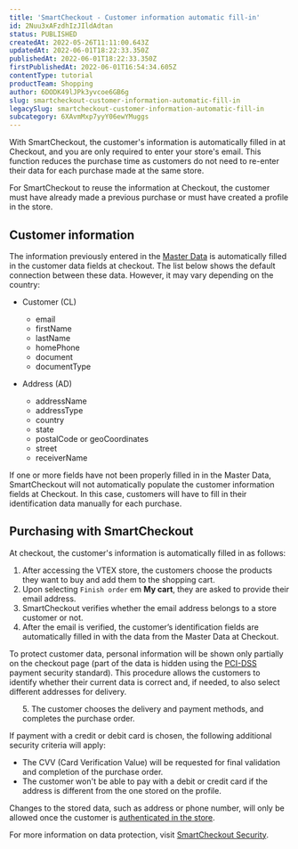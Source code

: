 ```yaml
---
title: 'SmartCheckout - Customer information automatic fill-in'
id: 2Nuu3xAFzdhIzJIldAdtan
status: PUBLISHED
createdAt: 2022-05-26T11:11:00.643Z
updatedAt: 2022-06-01T18:22:33.350Z
publishedAt: 2022-06-01T18:22:33.350Z
firstPublishedAt: 2022-06-01T16:54:34.605Z
contentType: tutorial
productTeam: Shopping
author: 6DODK49lJPk3yvcoe6GB6g
slug: smartcheckout-customer-information-automatic-fill-in
legacySlug: smartcheckout-customer-information-automatic-fill-in
subcategory: 6XAvmMxp7yyY06ewYMuggs
---
```


With SmartCheckout, the customer's information is automatically filled in at Checkout, and you are only required to enter your store's email. This function reduces the purchase time as customers do not need to re-enter their data for each purchase made at the same store.

<div class="alert alert-info">
For SmartCheckout to reuse the information at Checkout, the customer must have already made a previous purchase or must have created a profile in the store.
</div>

## Customer information

The information previously entered in the [Master Data](https://help.vtex.com/en/tutorial/entendendo-o-funcionamento-das-consultas-no-master-data--tutorials_4629#) is automatically filled in the customer data fields at checkout. The list below shows the default connection between these data. However, it may vary depending on the country:

- Customer (CL)
   - email
   - firstName
   - lastName
   - homePhone
   - document
   - documentType

- Address (AD)
   - addressName
   - addressType
   - country
   - state
   - postalCode or geoCoordinates
   - street
   - receiverName

<div class = "alert alert-warning">
If one or more fields have not been properly filled in in the Master Data, SmartCheckout will not automatically populate the customer information fields at Checkout. In this case, customers will have to fill in their identification data manually for each purchase. 
</div>

## Purchasing with SmartCheckout

At checkout, the customer's information is automatically filled in as follows:

1. After accessing the VTEX store, the customers choose the products they want to buy and add them to the shopping cart.
2. Upon selecting `Finish order` em **My cart**, they are asked to provide their email address.
3. SmartCheckout verifies whether the email address belongs to a store customer or not. 
4. After the email is verified, the customer’s identification fields are automatically filled in with the data from the Master Data at Checkout.

<div class = "alert alert-warning">
To protect customer data, personal information will be shown only partially on the checkout page (part of the data is hidden using the <a href="https://help.vtex.com/en/tutorial/what-is-the-pci-ssc--4jo3Vkox3amSO2w4qIWa0E#">PCI-DSS</a> payment security standard). This procedure allows the customers to identify whether their current data is correct and, if needed, to also select different addresses for delivery.
</div>
<ul>
5. The customer chooses the delivery and payment methods, and completes the purchase order.
</ul>
<div class = "alert alert-warning">
If payment with a credit or debit card is chosen, the following additional security criteria will apply:
  <ul>
    <li>The CVV (Card Verification Value) will be requested for final validation and completion of the purchase order.</li>
    <li>The customer won't be able to pay with a debit or credit card if the address is different from the one stored on the profile.</li>
   </ul>
</div>

Changes to the stored data, such as address or phone number, will only be allowed once the customer is [authenticated in the store](https://help.vtex.com/en/tutorial/como-meu-cliente-pode-fazer-login-na-minha-loja--3FCNpwbpZe0U4auiI4CC0C#). 

For more information on data protection, visit [SmartCheckout Security](https://help.vtex.com/en/tutorial/seguranca-do-smartcheckout--3SrJuuhrqwePUg1rp1exfB#).
